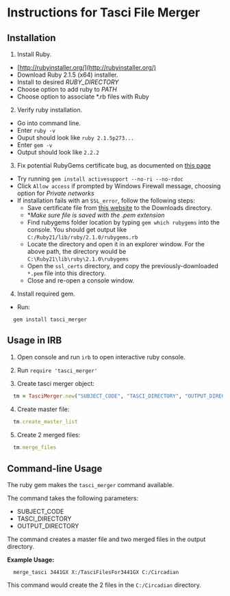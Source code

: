 # Instructions for Tasci File Merger

## Installation
1. Install Ruby.
  - [http://rubyinstaller.org/](http://rubyinstaller.org/)
  - Download Ruby 2.1.5 (x64) installer.
  - Install to desired *RUBY_DIRECTORY*
  - Choose option to add ruby to *PATH*
  - Choose option to associate *.rb files with Ruby

2. Verify ruby installation.
  - Go into command line.
  - Enter `ruby -v`
  - Ouput should look like `ruby 2.1.5p273...`
  - Enter `gem -v`
  - Output should look like `2.2.2`

3. Fix potential RubyGems certificate bug, as documented on [this page](https://gist.github.com/luislavena/f064211759ee0f806c88)
  - Try running `gem install activesupport --no-ri --no-rdoc`
  - Click `Allow access` if prompted by Windows Firewall message, choosing option for *Private networks*
  - If installation fails with an `SSL_error`, follow the following steps:
    - Save certificate file from [this website](https://raw.githubusercontent.com/rubygems/rubygems/master/lib/rubygems/ssl_certs/AddTrustExternalCARoot-2048.pem) to the Downloads directory.
    - **Make sure file is saved with the *.pem extension**
    - Find rubygems folder location by typing `gem which rubygems` into the console. You should get output like `C:/Ruby21/lib/ruby/2.1.0/rubygems.rb`
    - Locate the directory and open it in an explorer window. For the above path, the directory would be `C:\Ruby21\lib\ruby\2.1.0\rubygems`
    - Open the `ssl_certs` directory, and copy the previously-downloaded `*.pem` file into this directory.
    - Close and re-open a console window.

4. Install required gem.
  - Run:

  ```
    gem install tasci_merger
  ```

## Usage in IRB

1. Open console and run `irb` to open interactive ruby console.

2. Run `require 'tasci_merger'`

3. Create tasci merger object:

  ```ruby
    tm = TasciMerger.new("SUBJECT_CODE", "TASCI_DIRECTORY", "OUTPUT_DIRECTORY")
  ```

4. Create master file:

  ```ruby
    tm.create_master_list
  ```

5. Create 2 merged files:

  ```ruby
    tm.merge_files
  ```

## Command-line Usage

The ruby gem makes the `tasci_merger` command available.

The command takes the following parameters:
- SUBJECT_CODE
- TASCI_DIRECTORY
- OUTPUT_DIRECTORY

The command creates a master file and two merged files in the output directory.

**Example Usage:**

```
  merge_tasci 3441GX X:/TasciFilesFor3441GX C:/Circadian
```

This command would create the 2 files in the `C:/Circadian` directory.
